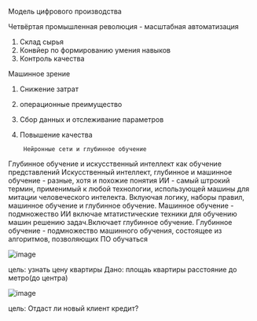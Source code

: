   Модель цифрового производства

Четвёртая промышленная революция - масштабная автоматизация
1. Склад сырья
2. Конвйер по формированию умения навыков
3. Контроль качества

  Машинное зрение
1. Снижение затрат
2. операционные преимущество
3. Сбор данных и отслеживание параметров
4. Повышение качества


        Нейронные сети и глубинное обучение
Глубинное обучение и искусственный интеллект как обучение представлений
Искусственный интеллект, глубинное и машинное обучение - разные, хотя и похожие понятия 
  ИИ -  самый штрокий термин, применимый к любой технологии, использующей машины для митации человеческого интелекта. Вклуючая логику, наборы правил, машинное обучение и глубинное обучение.
    Машинное обучение - подмножество ИИ включае мтатистические техники для обучению машин решению задач.Включает глубинное обучение.
      Глубинное обучение - подмножество машинного обучения, состоящее из алгоритмов, позволяющих ПО обучаться 
      
![image](https://user-images.githubusercontent.com/97594112/190988221-c47ce970-016c-44ca-b1e5-d429b0b5dac8.png)

цель: узнать цену квартиры
Дано: площаь квартиры
расстояние до метро(до центра)

![image](https://user-images.githubusercontent.com/97594112/190995010-c9c577f8-4fda-4083-9552-63fc0da46bbf.png)

 цель: Отдаст ли новый клиент кредит?
